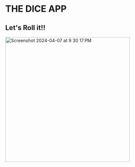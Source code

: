 # THE DICE APP

## Let's Roll it!!

<img width="392" alt="Screenshot 2024-04-07 at 9 30 17 PM" src="https://github.com/karthiksagarN/Dice-ios-app/assets/111840048/8f7b5a63-2ace-41c2-a850-3a16f6c3d5e6">

